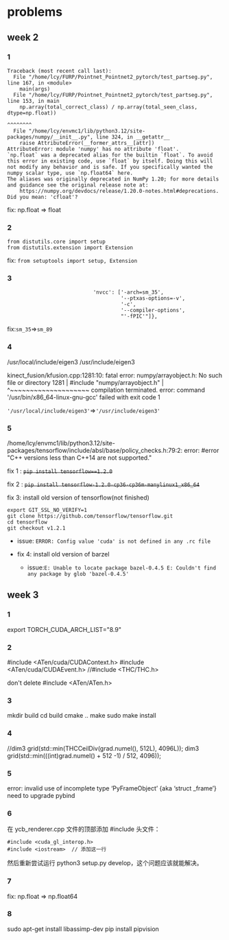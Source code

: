 # problems

## week 2

### 1

```
Traceback (most recent call last):
  File "/home/lcy/FURP/Pointnet_Pointnet2_pytorch/test_partseg.py", line 167, in <module>
    main(args)
  File "/home/lcy/FURP/Pointnet_Pointnet2_pytorch/test_partseg.py", line 153, in main
    np.array(total_correct_class) / np.array(total_seen_class, dtype=np.float))
                                                                     ^^^^^^^^
  File "/home/lcy/envmc1/lib/python3.12/site-packages/numpy/__init__.py", line 324, in __getattr__
    raise AttributeError(__former_attrs__[attr])
AttributeError: module 'numpy' has no attribute 'float'.
`np.float` was a deprecated alias for the builtin `float`. To avoid this error in existing code, use `float` by itself. Doing this will not modify any behavior and is safe. If you specifically wanted the numpy scalar type, use `np.float64` here.
The aliases was originally deprecated in NumPy 1.20; for more details and guidance see the original release note at:
    https://numpy.org/devdocs/release/1.20.0-notes.html#deprecations. Did you mean: 'cfloat'?
```
fix: np.float => float

### 2
```
from distutils.core import setup
from distutils.extension import Extension
```

fix: `from setuptools import setup, Extension`

### 3

```        extra_compile_args={'gcc': ["-Wno-unused-function"],
                            'nvcc': ['-arch=sm_35',
                                     '--ptxas-options=-v',
                                     '-c',
                                     '--compiler-options',
                                     "'-fPIC'"]},

```

fix:`sm_35`=>`sm_89`

### 4

/usr/local/include/eigen3
/usr/include/eigen3

kinect_fusion/kfusion.cpp:1281:10: fatal error: numpy/arrayobject.h: No such file or directory
 1281 | #include "numpy/arrayobject.h"
      |          ^~~~~~~~~~~~~~~~~~~~~
compilation terminated.
error: command '/usr/bin/x86_64-linux-gnu-gcc' failed with exit code 1

`'/usr/local/include/eigen3'`=>`'/usr/include/eigen3'`


### 5

/home/lcy/envmc1/lib/python3.12/site-packages/tensorflow/include/absl/base/policy_checks.h:79:2: error: #error "C++ versions less than C++14 are not supported."

fix 1 : ~~`pip install tensorflow==1.2.0`~~

fix 2 : ~~`pip install tensorflow-1.2.0-cp36-cp36m-manylinux1_x86_64`~~

fix 3: install old version of tensorflow(not finished)
```npm install -g @bazel/bazelisk
export GIT_SSL_NO_VERIFY=1
git clone https://github.com/tensorflow/tensorflow.git
cd tensorflow
git checkout v1.2.1
```
  - issue: `ERROR: Config value 'cuda' is not defined in any .rc file`

  - fix 4: install old version of barzel

    - issue:`E: Unable to locate package bazel-0.4.5
E: Couldn't find any package by glob 'bazel-0.4.5'`

## week 3

### 1
export TORCH_CUDA_ARCH_LIST="8.9"

### 2

#include <ATen/cuda/CUDAContext.h>
#include <ATen/cuda/CUDAEvent.h>
//#include <THC/THC.h>

don't delete #include <ATen/ATen.h>

### 3

mkdir build
cd build
cmake ..
make
sudo make install

### 4

  //dim3 grid(std::min(THCCeilDiv(grad.numel(), 512L), 4096L));
  dim3 grid(std::min(((int)grad.numel() + 512 -1) / 512, 4096));


### 5
error: invalid use of incomplete type ‘PyFrameObject’ {aka ‘struct _frame’}
  need to upgrade pybind

### 6
  在 ycb_renderer.cpp 文件的顶部添加 #include <iostream> 头文件：

```<CPP>
#include <cuda_gl_interop.h>
#include <iostream>  // 添加这一行
```
然后重新尝试运行 python3 setup.py develop，这个问题应该就能解决。


### 7
fix: np.float => np.float64


### 8
sudo apt-get install libassimp-dev
pip install pipvision